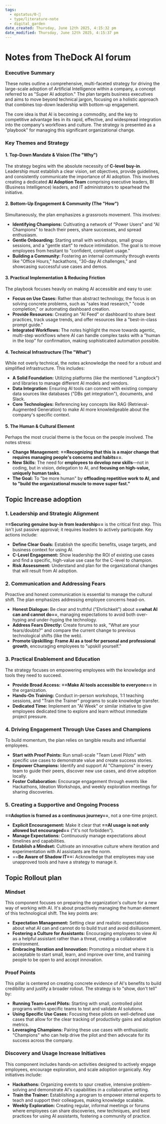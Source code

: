 ```yaml
---
tags:
  - epstatus/0-🌰
  - type/literature-note
  - digital_garden
date_created: Thursday, June 12th 2025, 4:15:32 pm
date_modified: Thursday, June 12th 2025, 4:15:37 pm
---
```

# Notes from TheDock AI forum

### Executive Summary

These notes outline a comprehensive, multi-faceted strategy for driving the large-scale adoption of Artificial Intelligence within a company, a concept referred to as "Super AI adoption." The plan targets business executives and aims to move beyond technical jargon, focusing on a holistic approach that combines top-down leadership with bottom-up engagement.

The core idea is that AI is becoming a commodity, and the key to competitive advantage lies in its rapid, effective, and widespread integration into the company's workflows and culture. The strategy is presented as a "playbook" for managing this significant organizational change.

### Key Themes and Strategy

#### 1. **Top-Down Mandate & Vision (The "Why")**

The strategy begins with the absolute necessity of **C-level buy-in**. Leadership must establish a clear vision, set objectives, provide guidelines, and consistently communicate the importance of AI adoption. This involves creating a dedicated **AI Adoption Team** comprising executive leaders, BI (Business Intelligence) leaders, and IT administrators to spearhead the initiative.

#### 2. **Bottom-Up Engagement & Community (The "How")**

Simultaneously, the plan emphasizes a grassroots movement. This involves:

- **Identifying Champions:** Cultivating a network of "Power Users" and "AI Champions" to teach their peers, share successes, and spread enthusiasm.
- **Gentle Onboarding:** Starting small with workshops, small group sessions, and a "gentle start" to reduce intimidation. The goal is to move employees from hesitant to "confident, compliant usage."
- **Building a Community:** Fostering an internal community through events like "Office Hours," hackathons, "30-day AI challenges," and showcasing successful use cases and demos.

#### 3. **Practical Implementation & Reducing Friction**

The playbook focuses heavily on making AI accessible and easy to use:

- **Focus on Use Cases:** Rather than abstract technology, the focus is on solving concrete problems, such as "sales lead research," "code completion," or automating dashboard creation.
- **Provide Resources:** Creating an "AI Feed" or dashboard to share best practices, track usage trends, and offer resources like a "best-in-class prompt guide."
- **Integrated Workflows:** The notes highlight the move towards agentic, multi-step workflows where AI can handle complex tasks with a "human in the loop" for confirmation, making sophisticated automation possible.

#### 4. **Technical Infrastructure (The "What")**

While not overly technical, the notes acknowledge the need for a robust and simplified infrastructure. This includes:

- **A Solid Foundation:** Utilizing platforms (like the mentioned "Langdock") and libraries to manage different AI models and vendors.
- **Data Integration:** Ensuring AI tools can connect with existing company data sources like databases ("DBs get integration"), documents, and Slack.
- **Core Technologies:** Referencing key concepts like RAG (Retrieval-Augmented Generation) to make AI more knowledgeable about the company's specific context.

#### 5. **The Human & Cultural Element**

Perhaps the most crucial theme is the focus on the people involved. The notes stress:

- **Change Management:** **==Recognizing that this is a major change that requires managing people's concerns and habits==**.
- **New Skills:** The need for **employees to develop new skills**—not in coding, but in vision, delegation to AI, and **focusing on high-value, uniquely human tasks.**
- **The Goal:** To "be more human" by **offloading repetitive work to AI, and to "build the organizational muscle to move super fast."**


## Topic Increase adoption
### 1. Leadership and Strategic Alignment

**==Securing genuine buy-in from leadership==** is the critical first step. This isn't just passive approval; it requires leaders to actively participate. Key actions include:

- **Define Clear Goals:** Establish the specific benefits, usage targets, and business context for using AI.
- **C-Level Engagement:** Show leadership the ROI of existing use cases and find a specific, high-value use case for the C-level to champion.
- **Risk Assessment:** Understand and plan for the organizational changes that will result from AI adoption.

### 2. Communication and Addressing Fears

Proactive and honest communication is essential to manage the cultural shift. The plan emphasizes addressing employee concerns head-on.

- **Honest Dialogue:** Be clear and truthful ("Ehrlichkeit") about **==what AI can and cannot do==**, managing expectations to avoid both over-hyping and under-hyping the technology.
- **Address Fears Directly:** Create forums to ask, "What are your fears/doubts?" and compare the current change to previous technological shifts (like the web).
- **Promote Upskilling:** **Frame AI as a tool for personal and professional growth**, encouraging employees to "upskill yourself."

### 3. Practical Enablement and Education

The strategy focuses on empowering employees with the knowledge and tools they need to succeed.

- **Provide Broad Access:** **==Make AI tools accessible to everyone==** in the organization.
- **Hands-On Training:** Conduct in-person workshops, 1:1 teaching sessions, and "Train the Trainer" programs to scale knowledge transfer.
- **Dedicated Time:** Implement an "AI Week" or similar initiative to give employees dedicated time to explore and learn without immediate project pressure.

### 4. Driving Engagement Through Use Cases and Champions

To build momentum, the plan relies on tangible results and influential employees.

- **Start with Proof Points:** Run small-scale "Team Level Pilots" with specific use cases to demonstrate value and create success stories.
- **Empower Champions:** Identify and support AI "Champions" in every team to guide their peers, discover new use cases, and drive adoption locally.
- **Foster Collaboration:** Encourage engagement through events like Hackathons, Ideation Workshops, and weekly exploration meetings for sharing discoveries.

### 5. Creating a Supportive and Ongoing Process

**==Adoption is framed as a continuous journey==**, not a one-time project.

- **Explicit Encouragement:** Make it clear that **==AI usage is not only allowed but encouraged==** ("it's not forbidden").
- **Manage Expectations:** Continuously manage expectations about timelines and capabilities.
- **Establish a Mindset:** Cultivate an innovative culture where iteration and experimentation with AI assistants are the norm.
- ==**Be Aware of Shadow IT==:** Acknowledge that employees may use unapproved tools and have a strategy to manage it.


## Topic Rollout plan
### Mindset

This component focuses on preparing the organization's culture for a new way of working with AI. It's about proactively managing the human element of this technological shift. The key points are:

- **Expectation Management:** Setting clear and realistic expectations about what AI can and cannot do to build trust and avoid disillusionment.
- **Fostering a Culture for Assistants:** Encouraging employees to view AI as a helpful assistant rather than a threat, creating a collaborative environment.
- **Embracing Iteration and Innovation:** Promoting a mindset where it is acceptable to start small, learn, and improve over time, and training people to be open to and accept innovation.

### Proof Points

This pillar is centered on creating concrete evidence of AI's benefits to build credibility and justify a broader rollout. The strategy is to "show, don't tell" by:

- **Running Team-Level Pilots:** Starting with small, controlled pilot programs within specific teams to test and validate AI solutions.
- **Using Specific Use Cases:** Focusing these pilots on well-defined use cases that allow for the clear tracking of productivity gains and adoption metrics.
- **Leveraging Champions:** Pairing these use cases with enthusiastic "Champions" who can help drive the pilot and then advocate for its success across the company.

### Discovery and Usage Increase Initiatives

This component includes hands-on activities designed to actively engage employees, encourage exploration, and scale adoption organically. Key initiatives include:

- **Hackathons:** Organizing events to spur creative, intensive problem-solving and demonstrate AI's capabilities in a collaborative setting.
- **Train the Trainer:** Establishing a program to empower internal experts to teach and support their colleagues, making knowledge scalable.
- **Weekly Exploration:** Creating regular, informal meetings or forums where employees can share discoveries, new techniques, and best practices for using AI assistants, fostering a community of practice.